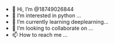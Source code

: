 - 👋 Hi, I’m @18749026844
- 👀 I’m interested in python ...
- 🌱 I’m currently learning deeplearning...
- 💞️ I’m looking to collaborate on ...
- 📫 How to reach me ...

<!---
18749026844/18749026844 is a ✨ special ✨ repository because its `README.md` (this file) appears on your GitHub profile.
You can click the Preview link to take a look at your changes.
--->
